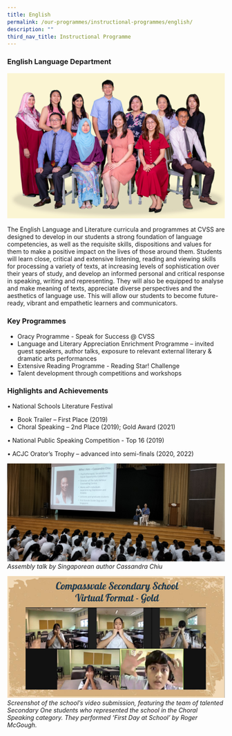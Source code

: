 ```yaml
---
title: English
permalink: /our-programmes/instructional-programmes/english/
description: ""
third_nav_title: Instructional Programme
---
```

### English Language Department

![](/images/english%20language%20(1).jpg)

The English Language and Literature curricula and programmes at CVSS are designed to develop in our students a strong foundation of language competencies, as well as the requisite skills, dispositions and values for them to make a positive impact on the lives of those around them. Students will learn close, critical and extensive listening, reading and viewing skills for processing a variety of texts, at increasing levels of sophistication over their years of study, and develop an informed personal and critical response in speaking, writing and representing. They will also be equipped to analyse and make meaning of texts, appreciate diverse perspectives and the aesthetics of language use. This will allow our students to become future-ready, vibrant and empathetic learners and communicators.

### Key Programmes

* Oracy Programme - Speak for Success @ CVSS 
* Language and Literary Appreciation Enrichment Programme – invited guest speakers, author talks, exposure to relevant external literary & dramatic arts performances
* Extensive Reading Programme - Reading Star! Challenge
* Talent development through competitions and workshops

### Highlights and Achievements
•	National Schools Literature Festival 
* Book Trailer – First Place (2019)
* Choral Speaking – 2nd Place (2019); Gold Award (2021)

•	National Public Speaking Competition - Top 16 (2019)

•	ACJC Orator’s Trophy – advanced into semi-finals (2020, 2022)


![](/images/cassandra%20chiu_2022.jpg)
*Assembly talk by Singaporean author Cassandra Chiu*

![](/images/choral%20speaking%202021_photo.png) *Screenshot of the school’s video submission, featuring the team of talented Secondary One students who represented the school in the Choral Speaking category. They performed ‘First Day at School’ by Roger McGough.*